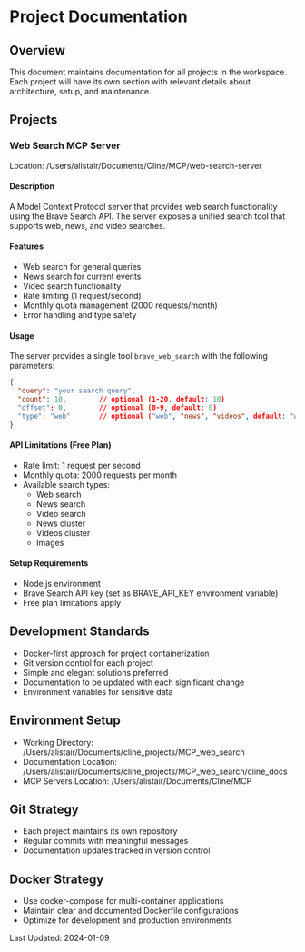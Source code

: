 # Project Documentation

## Overview
This document maintains documentation for all projects in the workspace. Each project will have its own section with relevant details about architecture, setup, and maintenance.

## Projects

### Web Search MCP Server
Location: /Users/alistair/Documents/Cline/MCP/web-search-server

#### Description
A Model Context Protocol server that provides web search functionality using the Brave Search API. The server exposes a unified search tool that supports web, news, and video searches.

#### Features
- Web search for general queries
- News search for current events
- Video search functionality
- Rate limiting (1 request/second)
- Monthly quota management (2000 requests/month)
- Error handling and type safety

#### Usage
The server provides a single tool `brave_web_search` with the following parameters:
```json
{
  "query": "your search query",
  "count": 10,        // optional (1-20, default: 10)
  "offset": 0,        // optional (0-9, default: 0)
  "type": "web"       // optional ("web", "news", "videos", default: "web")
}
```

#### API Limitations (Free Plan)
- Rate limit: 1 request per second
- Monthly quota: 2000 requests per month
- Available search types:
  * Web search
  * News search
  * Video search
  * News cluster
  * Videos cluster
  * Images

#### Setup Requirements
- Node.js environment
- Brave Search API key (set as BRAVE_API_KEY environment variable)
- Free plan limitations apply

## Development Standards
- Docker-first approach for project containerization
- Git version control for each project
- Simple and elegant solutions preferred
- Documentation to be updated with each significant change
- Environment variables for sensitive data

## Environment Setup
- Working Directory: /Users/alistair/Documents/cline_projects/MCP_web_search
- Documentation Location: /Users/alistair/Documents/cline_projects/MCP_web_search/cline_docs
- MCP Servers Location: /Users/alistair/Documents/Cline/MCP

## Git Strategy
- Each project maintains its own repository
- Regular commits with meaningful messages
- Documentation updates tracked in version control

## Docker Strategy
- Use docker-compose for multi-container applications
- Maintain clear and documented Dockerfile configurations
- Optimize for development and production environments

Last Updated: 2024-01-09
